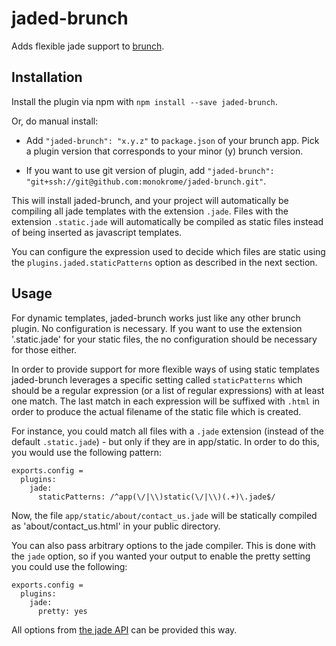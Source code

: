 jaded-brunch
============

Adds flexible jade support to [brunch](http://brunch.io).

Installation
------------

Install the plugin via npm with `npm install --save jaded-brunch`.

Or, do manual install:

* Add `"jaded-brunch": "x.y.z"` to `package.json` of your brunch app.
  Pick a plugin version that corresponds to your minor (y) brunch version.

* If you want to use git version of plugin, add
  `"jaded-brunch": "git+ssh://git@github.com:monokrome/jaded-brunch.git"`.

This will install jaded-brunch, and your project will automatically be
compiling all jade templates with the extension `.jade`. Files with the
extension `.static.jade` will automatically be compiled as static files
instead of being inserted as javascript templates.

You can configure the expression used to decide which files are static
using the `plugins.jaded.staticPatterns` option as described in the next
section.

Usage
-----

For dynamic templates, jaded-brunch works just like any other brunch plugin. No
configuration is necessary. If you want to use the extension '.static.jade' for
your static files, the no configuration should be necessary for those either.

In order to provide support for more flexible ways of using static templates
jaded-brunch leverages a specific setting called `staticPatterns` which should
be a regular expression (or a list of regular expressions) with at least one
match. The last match in each expression will be suffixed with `.html` in order
to produce the actual filename of the static file which is created.

For instance, you could match all files with a `.jade` extension (instead of
the default `.static.jade`) - but only if they are in app/static. In order to
do this, you would use the following pattern:

    exports.config =
      plugins:
        jade:
          staticPatterns: /^app(\/|\\)static(\/|\\)(.+)\.jade$/

Now, the file `app/static/about/contact_us.jade` will be statically compiled
as 'about/contact_us.html' in your public directory.

You can also pass arbitrary options to the jade compiler. This is done with
the `jade` option, so if you wanted your output to enable the pretty setting
you could use the following:

    exports.config =
      plugins:
        jade:
          pretty: yes

All options from [the jade API][api] can be provided this way.


[api]: http://jade-lang.com/api/ "Jade API"

